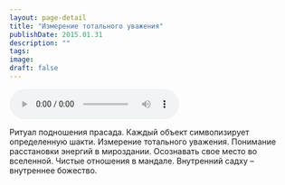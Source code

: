 ```yaml
---
layout: page-detail
title: "Измерение тотального уважения"
publishDate: 2015.01.31
description: ""
tags:
image:
draft: false
---
```


<audio title="2015.01.31 - Измерение тотального уважения.mp3" src="/upload/iblock/bc5/bc5b09104d33406efb252e7006a9ab5b.mp3" controls=""></audio>

 Ритуал подношения прасада. Каждый объект символизирует определенную шакти. Измерение тотального уважения. Понимание расстановки энергий в мироздании. Осознавать свое место во вселенной. Чистые отношения в мандале. Внутренний садху – внутреннее божество. 

  
